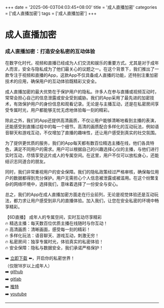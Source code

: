 +++
date = '2025-06-03T04:03:45+08:00'
title = '成人直播加密'
categories = ['成人直播加密']
tags = ['成人直播加密']
+++

# 成人直播加密

### 成人直播加密：打造安全私密的互动体验

在数字化时代，视频和直播已经成为人们交流和娱乐的重要方式。尤其是对于成年人而言，安全与隐私成为了他们最关心的议题之一。在这个背景下，我们推出了一款专注于视频和直播的App，这款App不仅具备成人直播的功能，还特别注重加密技术的应用，确保用户的互动体验既精彩又安全。

成人直播加密的最大优势在于保护用户的隐私。许多人在参与直播或视频互动时，常常会担心自己的信息泄露或安全受到威胁。我们的App采用了最先进的加密技术，有效保护用户的身份信息和观看记录。无论是与主播互动，还是在私密房间享受专属时光，用户都能够无忧无虑地体验每一刻的精彩。

除此之外，我们的App还提供高清画质，不仅让用户能够清晰地看到主播的表演，还能感受到直播过程中的每一个细节。高清的画质配合多样化的互动玩法，例如语音聊天和游戏互动，不仅增加了直播的趣味性，还让用户感受到真实的社交氛围。

为了提供更优质的服务，我们的App每天都有数百位精选主播在线，他们各具特色，满足不同用户的需求。用户可以根据自己的兴趣选择心仪的主播，与他们进行实时互动，尽情享受这片成人的专属空间。在这里，用户不仅可以放松身心，还能结识志同道合的朋友。

同时，我们非常重视用户的安全保障。我们的隐私政策经过严格审核，确保每位用户的数据都得到充分保护。用户无需担心个人信息被泄露或被滥用。在这个纷繁复杂的网络环境中，选择我们，意味着选择了一份安全与安心。

总之，我们的App在成人直播加密方面走在行业前列，无论是视觉体验还是互动玩法，都力求让用户感受到非凡的直播体验。加入我们，让您在安全私密的环境中畅享精彩。

【6D直播】
成年人的专属空间，实时互动尽享精彩  
🔥 精选主播：每天数百位优质主播在线随时与你互动！  
🔥 高清画质：清晰画面，感受每一刻的精彩！  
🔥 多样化玩法：语音聊天、游戏互动，刺激无穷！  
🔥 私密房间：独享专属时光，体验真实的私密体验！  
🔥 安全保障：隐私与数据安全，我们承诺严格保护！  

➡️ [立即下载](https://down123.s3.ap-east-1.amazonaws.com/down/down.html?channelCode=blog) ⬅️，开启你的私密世界！  
（仅限18岁以上成年人）  
➡️ [github](https://aldult-live.github.io/)  
➡️ [gitlab](https://seo-09598d.gitlab.io/)  
➡️ [推特](https://x.com/wegame33)  
➡️ [youtube](https://www.youtube.com/@6Dlive)  

---
